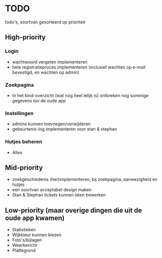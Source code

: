 # TODO
todo's, soortvan gesorteerd op prioriteit

## High-priority
### Login
- wachtwoord vergeten implementeren
- hele registratieproces implementeren (inclusief wachten op e-mail bevestigd, en wachten op admin)

### Zoekpagina
- In het kind-overzicht (wat nog heel lelijk is) ontbreken nog sommige gegevens tov de oude app

### Instellingen
- admins kunnen toevoegen/verwijderen
- gebeurtenis-log implementeren voor stan & stephan

### Hutjes beheren
- Alles


## Mid-priority
- zoekgeschiedenis (her)implementeren, bij zoekpagina, aanwezigheid en hutjes
- een soortvan acceptabel design maken
- Stan & Stephan tickets kunnen laten bewerken


## Low-priority (maar overige dingen die uit de oude app kwamen)
- Statistieken
- Wijkkleur kunnen kiezen
- Foto's/bijlagen
- Weerbericht
- Plattegrond